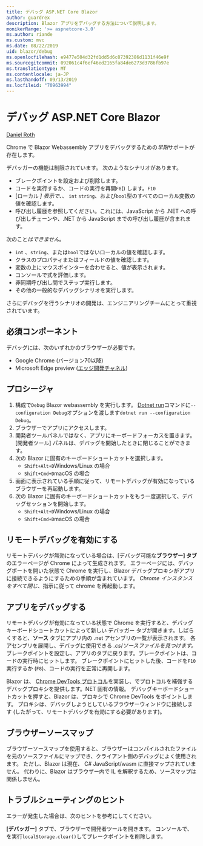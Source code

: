 ```yaml
---
title: デバッグ ASP.NET Core Blazor
author: guardrex
description: Blazor アプリをデバッグする方法について説明します。
monikerRange: '>= aspnetcore-3.0'
ms.author: riande
ms.custom: mvc
ms.date: 08/22/2019
uid: blazor/debug
ms.openlocfilehash: e9477e504d32fd1dd5d6c87392386d1131f46e9f
ms.sourcegitcommit: 092061c4f6ef46ed2165fa84de6273d3786fb97e
ms.translationtype: MT
ms.contentlocale: ja-JP
ms.lasthandoff: 09/13/2019
ms.locfileid: "70963994"
---
```

# <a name="debug-aspnet-core-blazor"></a>デバッグ ASP.NET Core Blazor

[Daniel Roth](https://github.com/danroth27)

Chrome で Blazor Webassembly アプリをデバッグするための*早期*サポートが存在します。

デバッガーの機能は制限されています。 次のようなシナリオがあります。

* ブレークポイントを設定および削除します。
* コードを実行するか、コードの実行を再開`F8`() します。`F10`
* [ローカル *] 表示で*、、 `int` `string`、および`bool`型のすべてのローカル変数の値を確認します。
* 呼び出し履歴を参照してください。これには、JavaScript から .NET への呼び出しチェーンや、.NET から JavaScript までの呼び出し履歴が含まれます。

次のこと*はできません*。

* `int` 、`string`、または`bool`ではないローカルの値を確認します。
* クラスのプロパティまたはフィールドの値を確認します。
* 変数の上にマウスポインターを合わせると、値が表示されます。
* コンソールで式を評価します。
* 非同期呼び出し間でステップ実行します。
* その他の一般的なデバッグシナリオを実行します。

さらにデバッグを行うシナリオの開発は、エンジニアリングチームにとって重視されています。

## <a name="prerequisites"></a>必須コンポーネント

デバッグには、次のいずれかのブラウザーが必要です。

* Google Chrome (バージョン70以降)
* Microsoft Edge preview ([エッジ開発チャネル](https://www.microsoftedgeinsider.com))

## <a name="procedure"></a>プロシージャ

1. 構成で`Debug` Blazor webassembly を実行します。 [Dotnet run](/dotnet/core/tools/dotnet-run)コマンドに`--configuration Debug`オプションを渡します`dotnet run --configuration Debug`。
1. ブラウザーでアプリにアクセスします。
1. 開発者ツールパネルではなく、アプリにキーボードフォーカスを置きます。 [開発者ツール] パネルは、デバッグを開始したときに閉じることができます。
1. 次の Blazor に固有のキーボードショートカットを選択します。
   * `Shift+Alt+D`Windows/Linux の場合
   * `Shift+Cmd+D`macOS の場合
1. 画面に表示されている手順に従って、リモートデバッグが有効になっているブラウザーを再起動します。
1. 次の Blazor に固有のキーボードショートカットをもう一度選択して、デバッグセッションを開始します。
   * `Shift+Alt+D`Windows/Linux の場合
   * `Shift+Cmd+D`macOS の場合

## <a name="enable-remote-debugging"></a>リモートデバッグを有効にする

リモートデバッグが無効になっている場合は、[デバッグ可能な**ブラウザー] タブ**のエラーページが Chrome によって生成されます。 エラーページには、デバッグポートを開いた状態で Chrome を実行し、Blazor デバッグプロキシがアプリに接続できるようにするための手順が含まれています。 *Chrome インスタンスをすべて閉じ*、指示に従って chrome を再起動します。

## <a name="debug-the-app"></a>アプリをデバッグする

リモートデバッグが有効になっている状態で Chrome を実行すると、デバッグ キーボードショートカットによって新しい デバッガー タブが開きます。しばらくすると、**ソース** タブにアプリ内の .net アセンブリの一覧が表示されます。 各アセンブリを展開し、デバッグに使用できる *.cs*/*ソースファイルを見つけます。* ブレークポイントを設定し、アプリのタブに戻ります。ブレークポイントは、コードの実行時にヒットします。 ブレークポイントにヒットした後、コードを`F10`実行するか (`F8`)、コードの実行を正常に再開します。

Blazor は、 [Chrome DevTools プロトコル](https://chromedevtools.github.io/devtools-protocol/)を実装し、でプロトコルを補強するデバッグプロキシを提供します。NET 固有の情報。 デバッグキーボードショートカットを押すと、Blazor は、プロキシで Chrome DevTools をポイントします。 プロキシは、デバッグしようとしているブラウザーウィンドウに接続します (したがって、リモートデバッグを有効にする必要があります)。

## <a name="browser-source-maps"></a>ブラウザーソースマップ

ブラウザーソースマップを使用すると、ブラウザーはコンパイルされたファイルを元のソースファイルにマップでき、クライアント側のデバッグによく使用されます。 ただし、Blazor は現在、 C# JavaScript/wasm に直接マップされていません。 代わりに、Blazor はブラウザー内で IL を解釈するため、ソースマップは関係しません。

## <a name="troubleshooting-tip"></a>トラブルシューティングのヒント

エラーが発生した場合は、次のヒントを参考にしてください。

**[デバッガー]** タブで、ブラウザーで開発者ツールを開きます。 コンソールで、を実行`localStorage.clear()`してブレークポイントを削除します。
